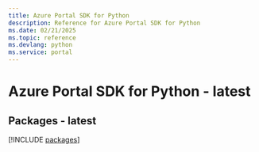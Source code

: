 ```yaml
---
title: Azure Portal SDK for Python
description: Reference for Azure Portal SDK for Python
ms.date: 02/21/2025
ms.topic: reference
ms.devlang: python
ms.service: portal
---
```

# Azure Portal SDK for Python - latest
## Packages - latest
[!INCLUDE [packages](portal-index.md)]